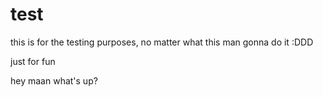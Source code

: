 # test
this is for the testing purposes, no matter what this man gonna do it :DDD

<headline>just for fun</headline>
<html> hey maan what's up?</html>
